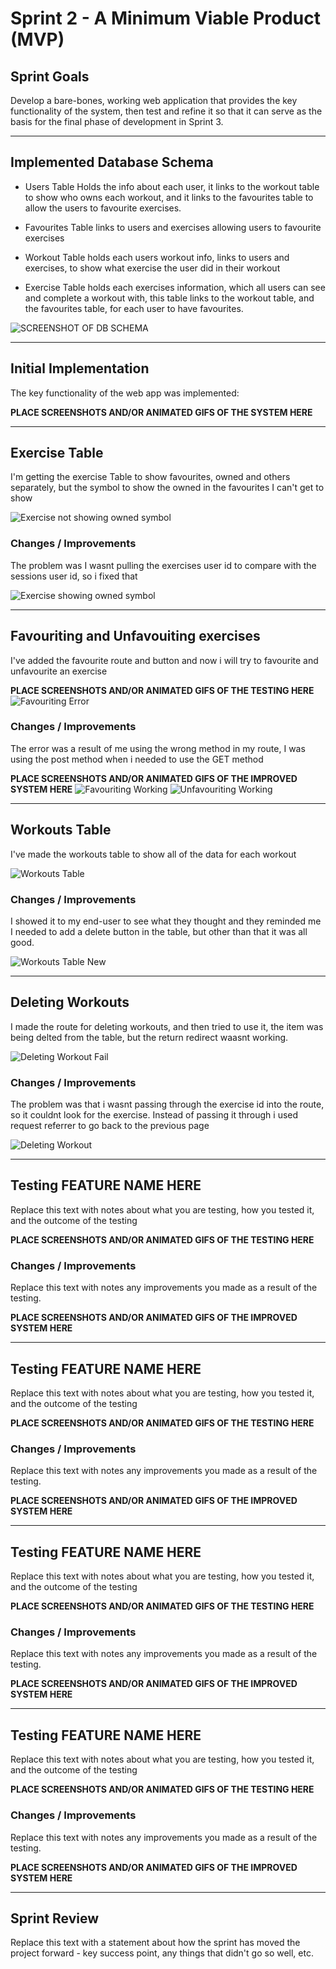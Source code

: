 # Sprint 2 - A Minimum Viable Product (MVP)


## Sprint Goals

Develop a bare-bones, working web application that provides the key functionality of the system, then test and refine it so that it can serve as the basis for the final phase of development in Sprint 3.


---

## Implemented Database Schema

- Users Table Holds the info about each user, it links to the workout table to show who owns each workout, and it links to the favourites table to allow the users to favourite exercises.

- Favourites Table links to users and exercises allowing users to favourite exercises

- Workout Table holds each users workout info, links to users and exercises, to show what exercise the user did in their workout

- Exercise Table holds each exercises information, which all users can see and complete a workout with, this table links to the workout table, and the favourites table, for each user to have favourites.

![SCREENSHOT OF DB SCHEMA](screenshots/DB(1).png)


---

## Initial Implementation

The key functionality of the web app was implemented:

**PLACE SCREENSHOTS AND/OR ANIMATED GIFS OF THE SYSTEM HERE**


---

## Exercise Table

I'm getting the exercise Table to show favourites, owned and others separately, but the symbol to show the owned in the favourites I can't get to show

![Exercise not showing owned symbol](screenshots/exercise_no_own_showing.png)

### Changes / Improvements

The problem was I wasnt pulling the exercises user id to compare with the sessions user id, so i fixed that

![Exercise showing owned symbol](screenshots/exercise_own_showing.png)


---

## Favouriting and Unfavouiting exercises

I've added the favourite route and button and now i will try to favourite and unfavourite an exercise

**PLACE SCREENSHOTS AND/OR ANIMATED GIFS OF THE TESTING HERE**
![Favouriting Error](screenshots/favouriting_error.png)

### Changes / Improvements

The error was a result of me using the wrong method in my route, I was using the post method when i needed to use the GET method

**PLACE SCREENSHOTS AND/OR ANIMATED GIFS OF THE IMPROVED SYSTEM HERE**
![Favouriting Working](screenshots/favouriting.png)
![Unfavouriting Working](screenshots/unfavouriting.png)


---

## Workouts Table

I've made the workouts table to show all of the data for each workout

![Workouts Table](screenshots/workouts_table.png)

### Changes / Improvements

I showed it to my end-user to see what they thought and they reminded me I needed to add a delete button in the table, but other than that it was all good.

![Workouts Table New](screenshots/workouts_table_new.png)


---

## Deleting Workouts

I made the route for deleting workouts, and then tried to use it, the item was being delted from the table, but the return redirect waasnt working.

![Deleting Workout Fail](screenshots/delete_workouts_fail.png)

### Changes / Improvements

The problem was that i wasnt passing through the exercise id into the route, so it couldnt look for the exercise. Instead of passing it through i used request referrer to go back to the previous page

![Deleting Workout](screenshots/delete_workout.png)


---

## Testing FEATURE NAME HERE

Replace this text with notes about what you are testing, how you tested it, and the outcome of the testing

**PLACE SCREENSHOTS AND/OR ANIMATED GIFS OF THE TESTING HERE**

### Changes / Improvements

Replace this text with notes any improvements you made as a result of the testing.

**PLACE SCREENSHOTS AND/OR ANIMATED GIFS OF THE IMPROVED SYSTEM HERE**


---

## Testing FEATURE NAME HERE

Replace this text with notes about what you are testing, how you tested it, and the outcome of the testing

**PLACE SCREENSHOTS AND/OR ANIMATED GIFS OF THE TESTING HERE**

### Changes / Improvements

Replace this text with notes any improvements you made as a result of the testing.

**PLACE SCREENSHOTS AND/OR ANIMATED GIFS OF THE IMPROVED SYSTEM HERE**


---

## Testing FEATURE NAME HERE

Replace this text with notes about what you are testing, how you tested it, and the outcome of the testing

**PLACE SCREENSHOTS AND/OR ANIMATED GIFS OF THE TESTING HERE**

### Changes / Improvements

Replace this text with notes any improvements you made as a result of the testing.

**PLACE SCREENSHOTS AND/OR ANIMATED GIFS OF THE IMPROVED SYSTEM HERE**


---

## Testing FEATURE NAME HERE

Replace this text with notes about what you are testing, how you tested it, and the outcome of the testing

**PLACE SCREENSHOTS AND/OR ANIMATED GIFS OF THE TESTING HERE**

### Changes / Improvements

Replace this text with notes any improvements you made as a result of the testing.

**PLACE SCREENSHOTS AND/OR ANIMATED GIFS OF THE IMPROVED SYSTEM HERE**


---

## Sprint Review

Replace this text with a statement about how the sprint has moved the project forward - key success point, any things that didn't go so well, etc.

